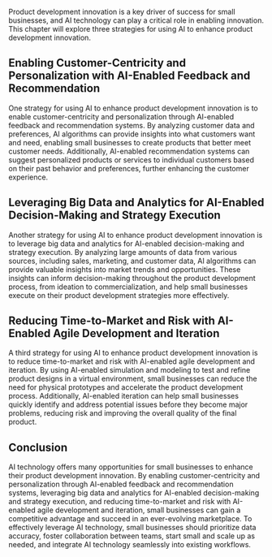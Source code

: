 
Product development innovation is a key driver of success for small businesses, and AI technology can play a critical role in enabling innovation. This chapter will explore three strategies for using AI to enhance product development innovation.

Enabling Customer-Centricity and Personalization with AI-Enabled Feedback and Recommendation
--------------------------------------------------------------------------------------------

One strategy for using AI to enhance product development innovation is to enable customer-centricity and personalization through AI-enabled feedback and recommendation systems. By analyzing customer data and preferences, AI algorithms can provide insights into what customers want and need, enabling small businesses to create products that better meet customer needs. Additionally, AI-enabled recommendation systems can suggest personalized products or services to individual customers based on their past behavior and preferences, further enhancing the customer experience.

Leveraging Big Data and Analytics for AI-Enabled Decision-Making and Strategy Execution
---------------------------------------------------------------------------------------

Another strategy for using AI to enhance product development innovation is to leverage big data and analytics for AI-enabled decision-making and strategy execution. By analyzing large amounts of data from various sources, including sales, marketing, and customer data, AI algorithms can provide valuable insights into market trends and opportunities. These insights can inform decision-making throughout the product development process, from ideation to commercialization, and help small businesses execute on their product development strategies more effectively.

Reducing Time-to-Market and Risk with AI-Enabled Agile Development and Iteration
--------------------------------------------------------------------------------

A third strategy for using AI to enhance product development innovation is to reduce time-to-market and risk with AI-enabled agile development and iteration. By using AI-enabled simulation and modeling to test and refine product designs in a virtual environment, small businesses can reduce the need for physical prototypes and accelerate the product development process. Additionally, AI-enabled iteration can help small businesses quickly identify and address potential issues before they become major problems, reducing risk and improving the overall quality of the final product.

Conclusion
----------

AI technology offers many opportunities for small businesses to enhance their product development innovation. By enabling customer-centricity and personalization through AI-enabled feedback and recommendation systems, leveraging big data and analytics for AI-enabled decision-making and strategy execution, and reducing time-to-market and risk with AI-enabled agile development and iteration, small businesses can gain a competitive advantage and succeed in an ever-evolving marketplace. To effectively leverage AI technology, small businesses should prioritize data accuracy, foster collaboration between teams, start small and scale up as needed, and integrate AI technology seamlessly into existing workflows.
